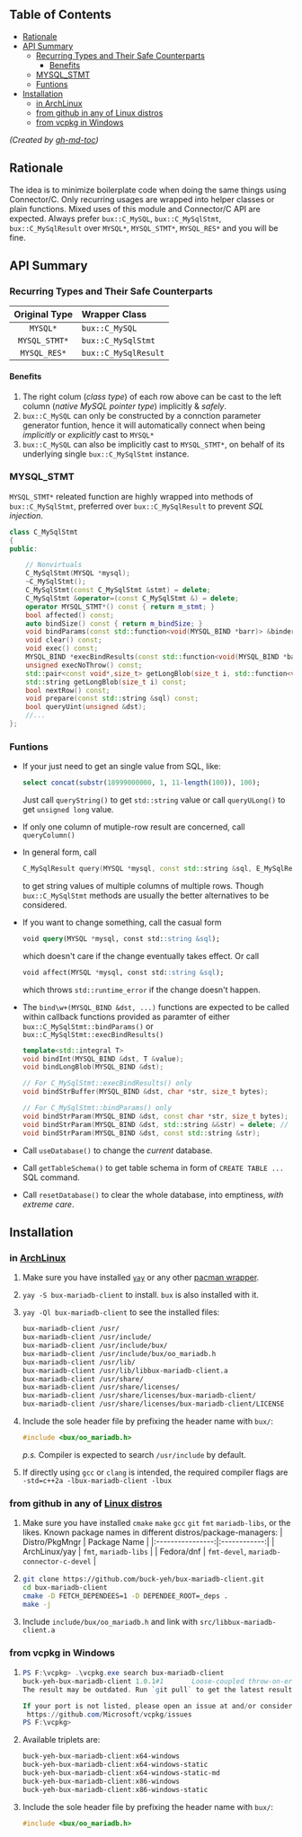 
## Table of Contents

   * [Rationale](#rationale)
   * [API Summary](#api-summary)
      * [Recurring Types and Their Safe Counterparts](#recurring-types-and-their-safe-counterparts)
         * [Benefits](#benefits)
      * [MYSQL_STMT](#mysql_stmt)
      * [Funtions](#funtions)
   * [Installation](#installation)
      * [in <a href="https://archlinux.org/" rel="nofollow">ArchLinux</a>](#in-archlinux)
      * [from github in any of <a href="https://distrowatch.com/" rel="nofollow">Linux distros</a>](#from-github-in-any-of-linux-distros)
      * [from vcpkg in Windows](#from-vcpkg-in-windows)

*(Created by [gh-md-toc](https://github.com/ekalinin/github-markdown-toc))*

## Rationale

The idea is to minimize boilerplate code when doing the same things using Connector/C. Only recurring usages are wrapped into helper classes or plain functions. Mixed uses of this module and Connector/C API are expected. Always prefer `bux::C_MySQL`, `bux::C_MySqlStmt`, `bux::C_MySqlResult` over `MYSQL*`, `MYSQL_STMT*`, `MYSQL_RES*` and you will be fine.  

## API Summary

### Recurring Types and Their Safe Counterparts

| Original Type | Wrapper Class | 
|:-------------:|:--------------|
| `MYSQL*`      |  `bux::C_MySQL` |
| `MYSQL_STMT*` |  `bux::C_MySqlStmt` |
| `MYSQL_RES*`  |  `bux::C_MySqlResult` |

#### Benefits

1. The right colum (_class type_) of each row above can be cast to the left column (_native MySQL pointer type_) implicitly & _safely_.
2. `bux::C_MySQL` can only be constructed by a connction parameter generator funtion, hence it will automatically connect when being _implicitly_ or _explicitly_ cast to `MYSQL*`
3. `bux::C_MySQL` can also be implicitly cast to `MYSQL_STMT*`, on behalf of its underlying single `bux::C_MySqlStmt` instance.

### MYSQL_STMT

`MYSQL_STMT*` releated function are highly wrapped into methods of `bux::C_MySqlStmt`, preferred over `bux::C_MySqlResult` to prevent _SQL injection_.

~~~C++
class C_MySqlStmt
{
public:

    // Nonvirtuals
    C_MySqlStmt(MYSQL *mysql);
    ~C_MySqlStmt();
    C_MySqlStmt(const C_MySqlStmt &stmt) = delete;
    C_MySqlStmt &operator=(const C_MySqlStmt &) = delete;
    operator MYSQL_STMT*() const { return m_stmt; }
    bool affected() const;
    auto bindSize() const { return m_bindSize; }
    void bindParams(const std::function<void(MYSQL_BIND *barr)> &binder);
    void clear() const;
    void exec() const;
    MYSQL_BIND *execBindResults(const std::function<void(MYSQL_BIND *barr)> &binder);
    unsigned execNoThrow() const;
    std::pair<const void*,size_t> getLongBlob(size_t i, std::function<void*(size_t bytes)> alloc) const;
    std::string getLongBlob(size_t i) const;
    bool nextRow() const;
    void prepare(const std::string &sql) const;
    bool queryUint(unsigned &dst);
    //...
};
~~~

### Funtions

- If your just need to get an single value from SQL, like:

  ~~~SQL
  select concat(substr(18999000000, 1, 11-length(100)), 100);
  ~~~

  Just call `queryString()` to get `std::string` value or call `queryULong()` to get `unsigned long` value.
- If only one column of mutiple-row result are concerned, call `queryColumn()`
- In general form, call 

  ~~~C++
  C_MySqlResult query(MYSQL *mysql, const std::string &sql, E_MySqlResultKind kind);
  ~~~

  to get string values of multiple columns of multiple rows. Though `bux::C_MySqlStmt` methods are usually the better alternatives to be considered.
- If you want to change something, call the casual form

  ~~~SQL
  void query(MYSQL *mysql, const std::string &sql);
  ~~~

  which doesn't care if the change eventually takes effect. Or call

  ~~~SQL
  void affect(MYSQL *mysql, const std::string &sql);
  ~~~

  which throws `std::runtime_error` if the change doesn't happen.
- The `bind\w+(MYSQL_BIND &dst, ...)` functions are expected to be called within callback functions provided as paramter of either `bux::C_MySqlStmt::bindParams()` or `bux::C_MySqlStmt::execBindResults()`

  ~~~C++
  template<std::integral T>
  void bindInt(MYSQL_BIND &dst, T &value);
  void bindLongBlob(MYSQL_BIND &dst);

  // For C_MySqlStmt::execBindResults() only
  void bindStrBuffer(MYSQL_BIND &dst, char *str, size_t bytes);

  // For C_MySqlStmt::bindParams() only  
  void bindStrParam(MYSQL_BIND &dst, const char *str, size_t bytes);
  void bindStrParam(MYSQL_BIND &dst, std::string &&str) = delete; // ban temporary string by link error
  void bindStrParam(MYSQL_BIND &dst, const std::string &str);
  ~~~

- Call `useDatabase()` to change the _current_ database.
- Call `getTableSchema()` to get table schema in form of `CREATE TABLE ...` SQL command.
- Call `resetDatabase()` to clear the whole database, into emptiness, _with extreme care_.

## Installation

### in [ArchLinux](https://archlinux.org/)

1. Make sure you have installed [`yay`](https://aur.archlinux.org/packages/yay/) or any other [pacman wrapper](https://wiki.archlinux.org/index.php/AUR_helpers).
2. `yay -S bux-mariadb-client` to install. `bux` is also installed with it.
3. `yay -Ql bux-mariadb-client` to see the installed files:

   ~~~bash
   bux-mariadb-client /usr/
   bux-mariadb-client /usr/include/
   bux-mariadb-client /usr/include/bux/
   bux-mariadb-client /usr/include/bux/oo_mariadb.h
   bux-mariadb-client /usr/lib/
   bux-mariadb-client /usr/lib/libbux-mariadb-client.a
   bux-mariadb-client /usr/share/
   bux-mariadb-client /usr/share/licenses/
   bux-mariadb-client /usr/share/licenses/bux-mariadb-client/
   bux-mariadb-client /usr/share/licenses/bux-mariadb-client/LICENSE
   ~~~

4. Include the sole header file by prefixing the header name with `bux/`:

   ~~~c++
   #include <bux/oo_mariadb.h>
   ~~~

   *p.s.* Compiler is expected to search `/usr/include` by default.
5. If directly using `gcc` or `clang` is intended, the required compiler flags are `-std=c++2a -lbux-mariadb-client -lbux`

### from github in any of [Linux distros](https://distrowatch.com/)

1. Make sure you have installed `cmake` `make` `gcc` `git` `fmt` `mariadb-libs`, or the likes. Known package names in different distros/package-managers:
   | Distro/PkgMngr | Package Name |
   |:----------------:|:------------:|
   | ArchLinux/yay | `fmt`, `mariadb-libs` |
   | Fedora/dnf | `fmt-devel`, `mariadb-connector-c-devel` |

2. ~~~bash
   git clone https://github.com/buck-yeh/bux-mariadb-client.git
   cd bux-mariadb-client
   cmake -D FETCH_DEPENDEES=1 -D DEPENDEE_ROOT=_deps .
   make -j
   ~~~

3. Include `include/bux/oo_mariadb.h` and link with `src/libbux-mariadb-client.a`

### from vcpkg in Windows

1. ~~~PowerShell
   PS F:\vcpkg> .\vcpkg.exe search bux-mariadb-client
   buck-yeh-bux-mariadb-client 1.0.1#1       Loose-coupled throw-on-error C++20 wrapper classes and utilities over mysq...
   The result may be outdated. Run `git pull` to get the latest results.

   If your port is not listed, please open an issue at and/or consider making a pull request:
    https://github.com/Microsoft/vcpkg/issues
   PS F:\vcpkg>
   ~~~

2. Available triplets are:

   ~~~PowerShell
   buck-yeh-bux-mariadb-client:x64-windows
   buck-yeh-bux-mariadb-client:x64-windows-static
   buck-yeh-bux-mariadb-client:x64-windows-static-md
   buck-yeh-bux-mariadb-client:x86-windows
   buck-yeh-bux-mariadb-client:x86-windows-static
   ~~~

3. Include the sole header file by prefixing the header name with `bux/`:

   ~~~c++
   #include <bux/oo_mariadb.h>
   ~~~
